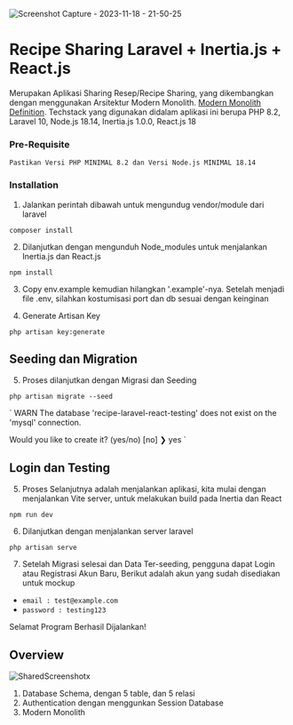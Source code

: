 
![Screenshot Capture - 2023-11-18 - 21-50-25](https://github.com/laksamanasulthan/recipe-sharing-laravel-react/assets/92253988/2c6f3944-dd63-4b8a-b03d-b9900f6d5efa)

# Recipe Sharing Laravel + Inertia.js + React.js

Merupakan Aplikasi Sharing Resep/Recipe Sharing, yang dikembangkan dengan menggunakan Arsitektur Modern Monolith. [Modern Monolith Definition](https://inertiajs.com/). Techstack yang digunakan didalam aplikasi ini berupa PHP 8.2, Laravel 10, Node.js 18.14, Inertia.js 1.0.0, React.js 18

### Pre-Requisite ###
`Pastikan Versi PHP MINIMAL 8.2 dan Versi Node.js MINIMAL 18.14`

### Installation ###

01. Jalankan perintah dibawah untuk mengundug vendor/module dari laravel
```
composer install
```

02. Dilanjutkan dengan mengunduh Node_modules untuk menjalankan Inertia.js dan React.js
```
npm install
```

03. Copy env.example kemudian hilangkan '.example'-nya. Setelah menjadi file .env, silahkan kostumisasi port dan db sesuai dengan keinginan


04. Generate Artisan Key
```
php artisan key:generate
```

## Seeding dan Migration

05. Proses dilanjutkan dengan Migrasi dan Seeding
```
php artisan migrate --seed
```

`   WARN  The database 'recipe-laravel-react-testing' does not exist on the 'mysql' connection.

  Would you like to create it? (yes/no) [no]
❯ yes
`


## Login dan Testing 

05. Proses Selanjutnya adalah menjalankan aplikasi, kita mulai dengan menjalankan Vite server, untuk melakukan
build pada Inertia dan React
```
npm run dev
```

06. Dilanjutkan dengan menjalankan server laravel
```
php artisan serve
```

07. Setelah Migrasi selesai dan Data Ter-seeding, pengguna dapat Login atau Registrasi Akun Baru,
Berikut adalah akun yang sudah disediakan untuk mockup
*	`email : test@example.com`
*	`password : testing123`

Selamat Program Berhasil Dijalankan!


## Overview

![SharedScreenshotx](https://github.com/laksamanasulthan/recipe-sharing-laravel-react/assets/92253988/d5ce89c0-17e0-4513-9afd-ee52a322f5e7)

1. Database Schema, dengan 5 table, dan 5 relasi
2. Authentication dengan menggunkan Session Database
3. Modern Monolith 

